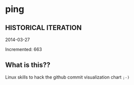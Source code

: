 # ping

## HISTORICAL ITERATION
2014-03-27

Incremented: 663

## What is this?? 
Linux skills to hack the github commit visualization chart `;-)`
